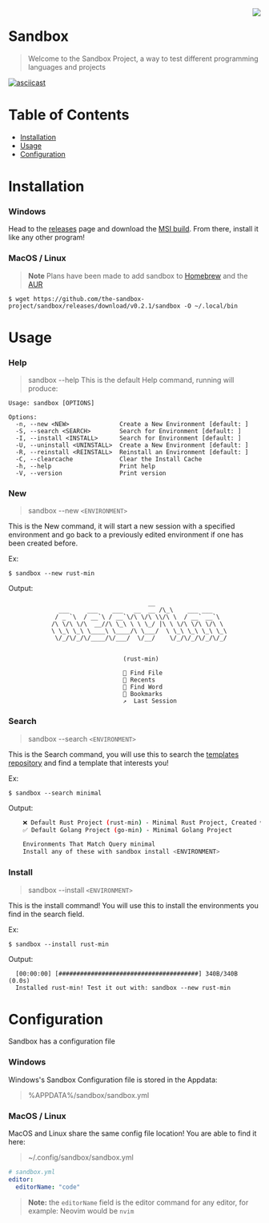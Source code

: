 <img src="https://user-images.githubusercontent.com/98240335/234269982-b28309a1-7ad6-4074-be70-6b260c8d625d.png" align="right" />

# Sandbox 
> Welcome to the Sandbox Project, a way to test different programming languages and projects

[![asciicast](https://asciinema.org/a/kFOxcFwQDuUXJbHQAayYfoQeQ.svg)](https://asciinema.org/a/kFOxcFwQDuUXJbHQAayYfoQeQ)

Table of Contents
========
 * [Installation](#installation)
 * [Usage](#usage)
 * [Configuration](#configuration)


Installation
========
### Windows
Head to the [releases](https://github.com/the-sandbox-project/sandbox/releases) page and download the [MSI build](https://github.com/the-sandbox-project/sandbox/releases/download/v1.0.1/sandbox-0.1.1-x86_64.msi). From there, install it like any other program!

### MacOS / Linux

> **Note**
> Plans have been made to add sandbox to [Homebrew](https://brew.sh) and the [AUR](https://aur.archlinux.org) 
```
$ wget https://github.com/the-sandbox-project/sandbox/releases/download/v0.2.1/sandbox -O ~/.local/bin
```


Usage
========
### Help
> sandbox --help
This is the default Help command, running will produce:
```
Usage: sandbox [OPTIONS]

Options:
  -n, --new <NEW>              Create a New Environment [default: ]
  -S, --search <SEARCH>        Search for Environment [default: ]
  -I, --install <INSTALL>      Search for Environment [default: ]
  -U, --uninstall <UNINSTALL>  Create a New Environment [default: ]
  -R, --reinstall <REINSTALL>  Reinstall an Environment [default: ]
  -C, --clearcache             Clear the Install Cache
  -h, --help                   Print help
  -V, --version                Print version
```

### New
> sandbox --new `<ENVIRONMENT>`

This is the New command, it will start a new session with a specified environment and go back to a previously edited environment if one has been created before.

Ex:
```
$ sandbox --new rust-min
```
Output:
```
	                                   __                
              ___     ___    ___   __  __ /\_\    ___ ___    
             / _ `\  / __`\ / __`\/\ \/\ \\/\ \  / __` __`\  
            /\ \/\ \/\  __//\ \_\ \ \ \_/ |\ \ \/\ \/\ \/\ \ 
            \ \_\ \_\ \____\ \____/\ \___/  \ \_\ \_\ \_\ \_\
             \/_/\/_/\/____/\/___/  \/__/    \/_/\/_/\/_/\/_/


                                (rust-min)

                                📂 Find File
                                📄 Recents
                                🔎 Find Word
                                🔖 Bookmarks
                                ↗️  Last Session
```

### Search
> sandbox --search `<ENVIRONMENT>`

This is the Search command, you will use this to search the [templates repository](https://github.com/the-sandbox-project/sandbox-templates) and find a template that interests you!

Ex:  
```
$ sandbox --search minimal
```
Output:
```bash
    ❌ Default Rust Project (rust-min) - Minimal Rust Project, Created with Cargo new
    ✅ Default Golang Project (go-min) - Minimal Golang Project

    Environments That Match Query minimal
    Install any of these with sandbox install <ENVIRONMENT>
```


### Install
> sandbox --install `<ENVIRONMENT>`

This is the install command! You will use this to install the environments you find in the search field.

Ex:
```
$ sandbox --install rust-min
```

Output:
```
  [00:00:00] [#######################################] 340B/340B (0.0s)
  Installed rust-min! Test it out with: sandbox --new rust-min
```

Configuration
========
Sandbox has a configuration file

### Windows
Windows's Sandbox Configuration file is stored in the Appdata:
> %APPDATA%/sandbox/sandbox.yml

### MacOS / Linux
MacOS and Linux share the same config file location! You are able to find it here:
> ~/.config/sandbox/sandbox.yml


```yml
# sandbox.yml
editor:
  editorName: "code"
```

> **Note:** the `editorName` field is the editor command for any editor, for example: Neovim would be `nvim`
